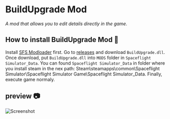 # BuildUpgrade Mod
_A mod that allows you to edit details directly in the game._

## How to install BuildUpgrade Mod 🚀

Install [SFS Modloader](https://github.com/105-Code/SFS-Modloader/releases) first.
Go to [releases](https://github.com/cucumber-sp/SFSBuildUpgrade/releases) and download `BuildUpgrade.dll`. Once download, put `BuildUpgrade.dll` into `MODS` folder in `Spaceflight Simulator_Data`. You can found `Spaceflight Simulator_Data` in folder where you install steam in the nex path: Steam\steamapps\common\Spaceflight Simulator\Spaceflight Simulator Game\Spaceflight Simulator_Data. Finally, execute game normaly.


## preview 📷

![Screenshot](https://user-images.githubusercontent.com/100789522/156414850-ad808fc7-bfd6-4dfc-a473-cdce868433fa.png)
